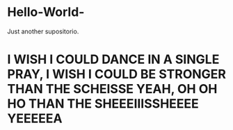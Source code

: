 # Hello-World-
Just another supositorio.
# I WISH I COULD DANCE IN A SINGLE PRAY, I WISH I COULD BE STRONGER THAN THE SCHEISSE YEAH, OH OH HO THAN THE SHEEEIIISSHEEEE YEEEEEA 
